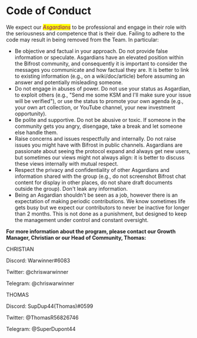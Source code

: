 # Code of Conduct

We expect our _<mark style="color:purple;">Asgardians</mark>_ to be professional and engage in their role with the seriousness and competence that is their due. Failing to adhere to the code may result in being removed from the Team. In particular:

* Be objective and factual in your approach. Do not provide false information or speculate. Asgardians have an elevated position within the Bifrost community, and consequently it is important to consider the messages you communicate and how factual they are. It is better to link to existing information (e.g., on a wiki/doc/article) before assuming an answer and potentially misleading someone.
* Do not engage in abuses of power. Do not use your status as Asgardian, to exploit others (e.g., "Send me some KSM and I'll make sure your issue will be verified"), or use the status to promote your own agenda (e.g., your own art collection, or YouTube channel, your new investment opportunity).
* Be polite and supportive. Do not be abusive or toxic. If someone in the community gets you angry, disengage, take a break and let someone else handle them.
* Raise concerns and issues respectfully and internally. Do not raise issues you might have with Bifrost in public channels. Asgardians are passionate about seeing the protocol expand and always get new users, but sometimes our views might not always align: it is better to discuss these views internally with mutual respect.
* Respect the privacy and confidentiality of other Asgardians and information shared with the group (e.g., do not screenshot Bifrost chat content for display in other places, do not share draft documents outside the group). Don't leak any information.
* Being an Asgardian shouldn't be seen as a job, however there is an expectation of making periodic contributions. We know sometimes life gets busy but we expect our contributors to never be inactive for longer than 2 months. This is not done as a punishment, but designed to keep the management under control and constant oversight. ​

**For more information about the program, please contact our Growth Manager, Christian or our Head of Community, Thomas:**



CHRISTIAN&#x20;

Discord: Warwinner#6083&#x20;

Twitter: @chriswarwinner&#x20;

Telegram: @chriswarwinner



THOMAS

Discord: SupDup44(Thomas)#0599&#x20;

Twitter: @ThomasR56826746&#x20;

Telegram: @SuperDupont44
